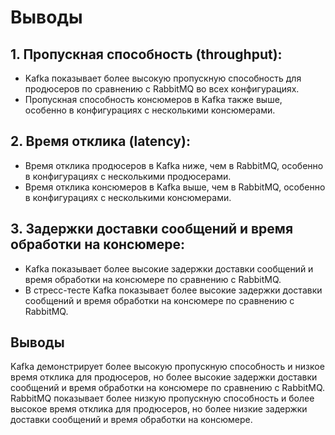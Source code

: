 # Выводы

## 1. Пропускная способность (throughput):
 * Kafka показывает более высокую пропускную способность для продюсеров по сравнению с RabbitMQ во всех конфигурациях.
 * Пропускная способность консюмеров в Kafka также выше, особенно в конфигурациях с несколькими консюмерами.
## 2. Время отклика (latency):
 * Время отклика продюсеров в Kafka ниже, чем в RabbitMQ, особенно в конфигурациях с несколькими продюсерами. 
 * Время отклика консюмеров в Kafka выше, чем в RabbitMQ, особенно в конфигурациях с несколькими консюмерами.
## 3. Задержки доставки сообщений и время обработки на консюмере:
 * Kafka показывает более высокие задержки доставки сообщений и время обработки на консюмере по сравнению с RabbitMQ. 
 * В стресс-тесте Kafka показывает более высокие задержки доставки сообщений и время обработки на консюмере по сравнению с RabbitMQ.

## Выводы
 Kafka демонстрирует более высокую пропускную способность и низкое время отклика для продюсеров, но более высокие задержки доставки сообщений и время обработки на консюмере по сравнению с RabbitMQ. RabbitMQ показывает более низкую пропускную способность и более высокое время отклика для продюсеров, но более низкие задержки доставки сообщений и время обработки на консюмере.